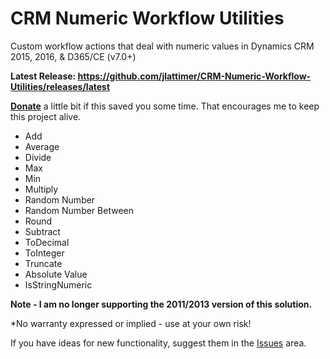# CRM Numeric Workflow Utilities
Custom workflow actions that deal with numeric values in Dynamics CRM 2015, 2016, & D365/CE (v7.0+)

**Latest Release: https://github.com/jlattimer/CRM-Numeric-Workflow-Utilities/releases/latest**

**[Donate](https://paypal.me/JLattimer)** a little bit if this saved you some time. That encourages me to keep this project alive.

* Add
* Average
* Divide
* Max
* Min
* Multiply
* Random Number
* Random Number Between
* Round
* Subtract
* ToDecimal
* ToInteger
* Truncate
* Absolute Value
* IsStringNumeric

**Note - I am no longer supporting the 2011/2013 version of this solution.** 

*No warranty expressed or implied - use at your own risk!

If you have ideas for new functionality, suggest them in the [Issues](https://github.com/jlattimer/CRM-Numeric-Workflow-Utilities/issues) area.
